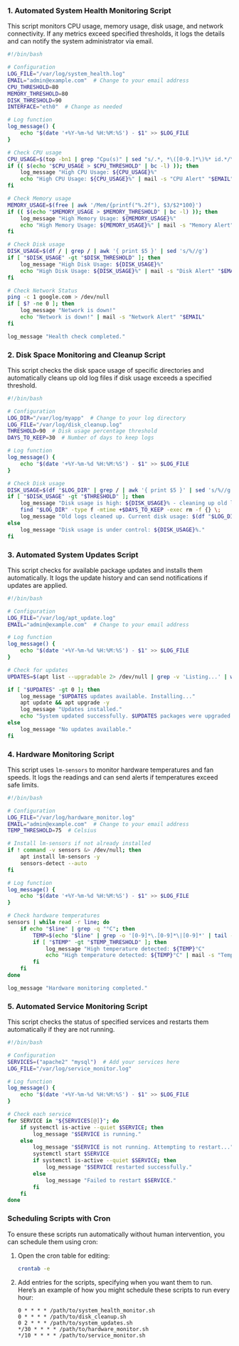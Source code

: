

### 1. Automated System Health Monitoring Script

This script monitors CPU usage, memory usage, disk usage, and network connectivity. If any metrics exceed specified thresholds, it logs the details and can notify the system administrator via email.

```bash
#!/bin/bash

# Configuration
LOG_FILE="/var/log/system_health.log"
EMAIL="admin@example.com"  # Change to your email address
CPU_THRESHOLD=80
MEMORY_THRESHOLD=80
DISK_THRESHOLD=90
INTERFACE="eth0"  # Change as needed

# Log function
log_message() {
    echo "$(date '+%Y-%m-%d %H:%M:%S') - $1" >> $LOG_FILE
}

# Check CPU usage
CPU_USAGE=$(top -bn1 | grep "Cpu(s)" | sed "s/.*, *\([0-9.]*\)%* id.*/\1/" | awk '{print 100 - $1}')
if (( $(echo "$CPU_USAGE > $CPU_THRESHOLD" | bc -l) )); then
    log_message "High CPU Usage: ${CPU_USAGE}%"
    echo "High CPU Usage: ${CPU_USAGE}%" | mail -s "CPU Alert" "$EMAIL"
fi

# Check Memory usage
MEMORY_USAGE=$(free | awk '/Mem/{printf("%.2f"), $3/$2*100}')
if (( $(echo "$MEMORY_USAGE > $MEMORY_THRESHOLD" | bc -l) )); then
    log_message "High Memory Usage: ${MEMORY_USAGE}%"
    echo "High Memory Usage: ${MEMORY_USAGE}%" | mail -s "Memory Alert" "$EMAIL"
fi

# Check Disk usage
DISK_USAGE=$(df / | grep / | awk '{ print $5 }' | sed 's/%//g')
if [ "$DISK_USAGE" -gt "$DISK_THRESHOLD" ]; then
    log_message "High Disk Usage: ${DISK_USAGE}%"
    echo "High Disk Usage: ${DISK_USAGE}%" | mail -s "Disk Alert" "$EMAIL"
fi

# Check Network Status
ping -c 1 google.com > /dev/null
if [ $? -ne 0 ]; then
    log_message "Network is down!"
    echo "Network is down!" | mail -s "Network Alert" "$EMAIL"
fi

log_message "Health check completed."
```

### 2. Disk Space Monitoring and Cleanup Script

This script checks the disk space usage of specific directories and automatically cleans up old log files if disk usage exceeds a specified threshold.

```bash
#!/bin/bash

# Configuration
LOG_DIR="/var/log/myapp"  # Change to your log directory
LOG_FILE="/var/log/disk_cleanup.log"
THRESHOLD=90  # Disk usage percentage threshold
DAYS_TO_KEEP=30  # Number of days to keep logs

# Log function
log_message() {
    echo "$(date '+%Y-%m-%d %H:%M:%S') - $1" >> $LOG_FILE
}

# Check Disk usage
DISK_USAGE=$(df "$LOG_DIR" | grep / | awk '{ print $5 }' | sed 's/%//g')
if [ "$DISK_USAGE" -gt "$THRESHOLD" ]; then
    log_message "Disk usage is high: ${DISK_USAGE}% - cleaning up old logs."
    find "$LOG_DIR" -type f -mtime +$DAYS_TO_KEEP -exec rm -f {} \;
    log_message "Old logs cleaned up. Current disk usage: $(df "$LOG_DIR" | grep / | awk '{ print $5 }')"
else
    log_message "Disk usage is under control: ${DISK_USAGE}%."
fi
```

### 3. Automated System Updates Script

This script checks for available package updates and installs them automatically. It logs the update history and can send notifications if updates are applied.

```bash
#!/bin/bash

# Configuration
LOG_FILE="/var/log/apt_update.log"
EMAIL="admin@example.com"  # Change to your email address

# Log function
log_message() {
    echo "$(date '+%Y-%m-%d %H:%M:%S') - $1" >> $LOG_FILE
}

# Check for updates
UPDATES=$(apt list --upgradable 2> /dev/null | grep -v 'Listing...' | wc -l)

if [ "$UPDATES" -gt 0 ]; then
    log_message "$UPDATES updates available. Installing..."
    apt update && apt upgrade -y
    log_message "Updates installed."
    echo "System updated successfully. $UPDATES packages were upgraded." | mail -s "System Update Notification" "$EMAIL"
else
    log_message "No updates available."
fi
```

### 4. Hardware Monitoring Script

This script uses `lm-sensors` to monitor hardware temperatures and fan speeds. It logs the readings and can send alerts if temperatures exceed safe limits.

```bash
#!/bin/bash

# Configuration
LOG_FILE="/var/log/hardware_monitor.log"
EMAIL="admin@example.com"  # Change to your email address
TEMP_THRESHOLD=75  # Celsius

# Install lm-sensors if not already installed
if ! command -v sensors &> /dev/null; then
    apt install lm-sensors -y
    sensors-detect --auto
fi

# Log function
log_message() {
    echo "$(date '+%Y-%m-%d %H:%M:%S') - $1" >> $LOG_FILE
}

# Check hardware temperatures
sensors | while read -r line; do
    if echo "$line" | grep -q "°C"; then
        TEMP=$(echo "$line" | grep -o '[0-9]*\.[0-9]*\|[0-9]*' | tail -1)
        if [ "$TEMP" -gt "$TEMP_THRESHOLD" ]; then
            log_message "High temperature detected: ${TEMP}°C"
            echo "High temperature detected: ${TEMP}°C" | mail -s "Temperature Alert" "$EMAIL"
        fi
    fi
done

log_message "Hardware monitoring completed."
```

### 5. Automated Service Monitoring Script

This script checks the status of specified services and restarts them automatically if they are not running.

```bash
#!/bin/bash

# Configuration
SERVICES=("apache2" "mysql")  # Add your services here
LOG_FILE="/var/log/service_monitor.log"

# Log function
log_message() {
    echo "$(date '+%Y-%m-%d %H:%M:%S') - $1" >> $LOG_FILE
}

# Check each service
for SERVICE in "${SERVICES[@]}"; do
    if systemctl is-active --quiet $SERVICE; then
        log_message "$SERVICE is running."
    else
        log_message "$SERVICE is not running. Attempting to restart..."
        systemctl start $SERVICE
        if systemctl is-active --quiet $SERVICE; then
            log_message "$SERVICE restarted successfully."
        else
            log_message "Failed to restart $SERVICE."
        fi
    fi
done
```

### Scheduling Scripts with Cron

To ensure these scripts run automatically without human intervention, you can schedule them using cron:

1. Open the cron table for editing:
   ```bash
   crontab -e
   ```

2. Add entries for the scripts, specifying when you want them to run. Here’s an example of how you might schedule these scripts to run every hour:
   ```plaintext
   0 * * * * /path/to/system_health_monitor.sh
   0 * * * * /path/to/disk_cleanup.sh
   0 2 * * * /path/to/system_updates.sh
   */30 * * * * /path/to/hardware_monitor.sh
   */10 * * * * /path/to/service_monitor.sh
   ```

